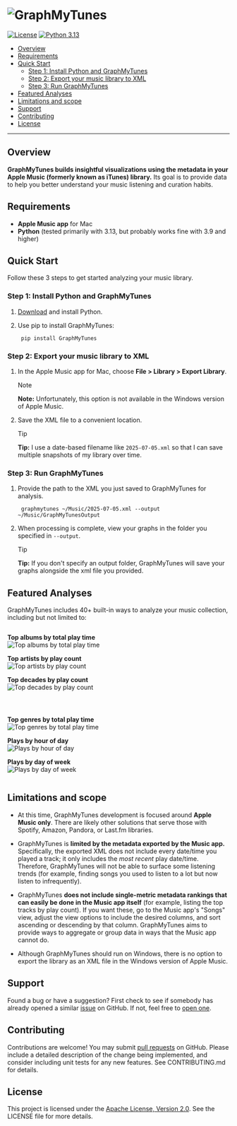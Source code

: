# ![GraphMyTunes](img/logo.png) <!-- omit in toc -->

[![License](https://img.shields.io/badge/License-Apache%202.0-blue.svg)](https://www.apache.org/licenses/LICENSE-2.0) [![Python 3.13](https://img.shields.io/badge/Python-3.13-blue.svg)](https://www.python.org/downloads/release/python-3130/)

<!-- TODO: Badge for latest PyPI version, PyPI downloads, code coverage. -->

- [Overview](#overview)
- [Requirements](#requirements)
- [Quick Start](#quick-start)
    - [Step 1: Install Python and GraphMyTunes](#step-1-install-python-and-graphmytunes)
    - [Step 2: Export your music library to XML](#step-2-export-your-music-library-to-xml)
    - [Step 3: Run GraphMyTunes](#step-3-run-graphmytunes)
- [Featured Analyses](#featured-analyses)
- [Limitations and scope](#limitations-and-scope)
- [Support](#support)
- [Contributing](#contributing)
- [License](#license)

---

## Overview

**GraphMyTunes builds insightful visualizations using the metadata in your Apple Music (formerly known as iTunes) library.** Its goal is to provide data to help you better understand your music listening and curation habits.

## Requirements

- **Apple Music app** for Mac
- **Python** (tested primarily with 3.13, but probably works fine with 3.9 and higher)

## Quick Start

Follow these 3 steps to get started analyzing your music library.

### Step 1: Install Python and GraphMyTunes

1. [Download](https://www.python.org/downloads/) and install Python.
1. Use pip to install GraphMyTunes:

        pip install GraphMyTunes

### Step 2: Export your music library to XML

1. In the Apple Music app for Mac, choose **File > Library > Export Library**.

    > [!NOTE]
    > **Note:** Unfortunately, this option is not available in the Windows version of Apple Music.

1. Save the XML file to a convenient location.

    > [!TIP]
    > **Tip:** I use a date-based filename like `2025-07-05.xml` so that I can save multiple snapshots of my library over time.

### Step 3: Run GraphMyTunes

1. Provide the path to the XML you just saved to GraphMyTunes for analysis.

        graphmytunes ~/Music/2025-07-05.xml --output ~/Music/GraphMyTunesOutput

1. When processing is complete, view your graphs in the folder you specified in `--output`.

    > [!TIP]
    > **Tip:** If you don't specify an output folder, GraphMyTunes will save your graphs alongside the xml file you provided.

## Featured Analyses

GraphMyTunes includes 40+ built-in ways to analyze your music collection, including but not limited to:

<div style="display: flex; flex-wrap: wrap; gap: 2em;">
<div style="flex: 1 1 300px; min-width: 250px;">

<p><strong>Top albums by total play time</strong><br />
<img src="img/album_playtime.png" alt="Top albums by total play time"></p>

<p><strong>Top artists by play count</strong><br />
<img src="img/artist_plays.png" alt="Top artists by play count"></p>

<p><strong>Top decades by play count</strong><br />
<img src="img/decade_plays.png" alt="Top decades by play count"></p>

</div>
<div style="flex: 1 1 300px; min-width: 250px;">

<p><strong>Top genres by total play time</strong><br />
<img src="img/genre_playtime.png" alt="Top genres by total play time"></p>

<p><strong>Plays by hour of day</strong><br />
<img src="img/plays_by_hour.png" alt="Plays by hour of day"></p>

<p><strong>Plays by day of week</strong><br />
<img src="img/plays_by_weekday.png" alt="Plays by day of week"></p>

</div>
</div>

## Limitations and scope

- At this time, GraphMyTunes development is focused around **Apple Music only**. There are likely other solutions that serve those with Spotify, Amazon, Pandora, or Last.fm libraries.

- GraphMyTunes is **limited by the metadata exported by the Music app.** Specifically, the exported XML does not include every date/time you played a track; it only includes the _most recent_ play date/time. Therefore, GraphMyTunes will not be able to surface some listening trends (for example, finding songs you used to listen to a lot but now listen to infrequently).

- GraphMyTunes **does not include single-metric metadata rankings that can easily be done in the Music app itself** (for example, listing the top tracks by play count). If you want these, go to the Music app's "Songs" view, adjust the view options to include the desired columns, and sort ascending or descending by that column. GraphMyTunes aims to provide ways to aggregate or group data in ways that the Music app cannot do.

- Although GraphMyTunes should run on Windows, there is no option to export the library as an XML file in the Windows version of Apple Music.

## Support

Found a bug or have a suggestion? First check to see if somebody has already opened a similar [issue](https://github.com/homebysix/GraphMyTunes/issues?q=is%3Aissue) on GitHub. If not, feel free to [open one](https://github.com/homebysix/GraphMyTunes/issues/new?q=is%3Aissue).

## Contributing

Contributions are welcome! You may submit [pull requests](https://github.com/homebysix/GraphMyTunes/pulls) on GitHub. Please include a detailed description of the change being implemented, and consider including unit tests for any new features. See CONTRIBUTING.md for details.

## License

This project is licensed under the [Apache License, Version 2.0](https://www.apache.org/licenses/LICENSE-2.0). See the LICENSE file for more details.
